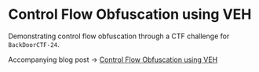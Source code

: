 # Control Flow Obfuscation using VEH

Demonstrating control flow obfuscation through a CTF challenge for `BackDoorCTF-24`.

Accompanying blog post -> <a href="https://21verses.blog/2024/12/27/index/">Control Flow Obfuscation using VEH</a>
